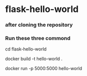 # flask-hello-world


### after cloning the repository

### Run these three commond
cd flask-hello-world

docker build -t hello-world .

docker run -p 5000:5000 hello-world
 
